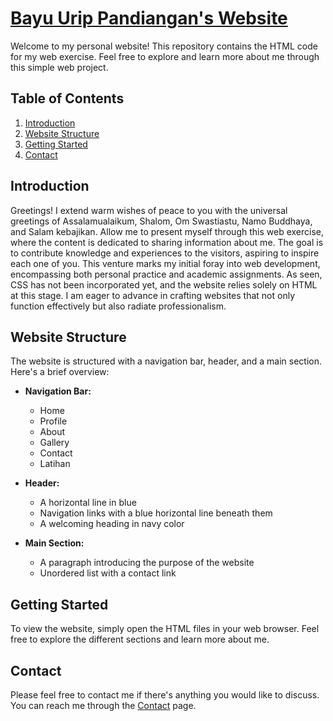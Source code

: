 # [Bayu Urip Pandiangan's Website](latihanHome.html)

Welcome to my personal website! This repository contains the HTML code for my web exercise. Feel free to explore and learn more about me through this simple web project.

## Table of Contents

1. [Introduction](#introduction)
2. [Website Structure](#website-structure)
3. [Getting Started](#getting-started)
4. [Contact](#contact)

## Introduction

Greetings! I extend warm wishes of peace to you with the universal greetings of Assalamualaikum, Shalom, Om Swastiastu, Namo Buddhaya, and Salam kebajikan. Allow me to present myself through this web exercise, where the content is dedicated to sharing information about me. The goal is to contribute knowledge and experiences to the visitors, aspiring to inspire each one of you. This venture marks my initial foray into web development, encompassing both personal practice and academic assignments. As seen, CSS has not been incorporated yet, and the website relies solely on HTML at this stage. I am eager to advance in crafting websites that not only function effectively but also radiate professionalism.

## Website Structure

The website is structured with a navigation bar, header, and a main section. Here's a brief overview:

- **Navigation Bar:**
  - Home
  - Profile
  - About
  - Gallery
  - Contact
  - Latihan

- **Header:**
  - A horizontal line in blue
  - Navigation links with a blue horizontal line beneath them
  - A welcoming heading in navy color

- **Main Section:**
  - A paragraph introducing the purpose of the website
  - Unordered list with a contact link

## Getting Started

To view the website, simply open the HTML files in your web browser. Feel free to explore the different sections and learn more about me.

## Contact

Please feel free to contact me if there's anything you would like to discuss. You can reach me through the [Contact](latihanContact.html) page.

